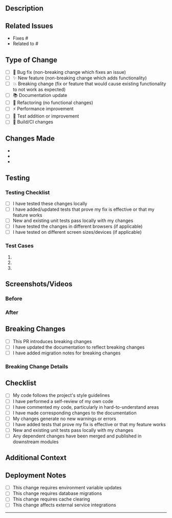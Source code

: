 ## Description

<!-- Provide a brief description of the changes in this PR -->

## Related Issues

<!-- Link to related issues using keywords like "Fixes #123" or "Closes #456" -->

- Fixes #
- Related to #

## Type of Change

<!-- Mark the relevant option with an "x" -->

- [ ] 🐛 Bug fix (non-breaking change which fixes an issue)
- [ ] ✨ New feature (non-breaking change which adds functionality)
- [ ] 💥 Breaking change (fix or feature that would cause existing functionality to not work as expected)
- [ ] 📚 Documentation update
- [ ] 🔧 Refactoring (no functional changes)
- [ ] ⚡ Performance improvement
- [ ] 🧪 Test addition or improvement
- [ ] 🔨 Build/CI changes

## Changes Made

<!-- Describe the changes you made in detail -->

-
-
-

## Testing

<!-- Describe how you tested your changes -->

### Testing Checklist

- [ ] I have tested these changes locally
- [ ] I have added/updated tests that prove my fix is effective or that my feature works
- [ ] New and existing unit tests pass locally with my changes
- [ ] I have tested the changes in different browsers (if applicable)
- [ ] I have tested on different screen sizes/devices (if applicable)

### Test Cases

<!-- Describe specific test cases you ran -->

1.
2.
3.

## Screenshots/Videos

<!-- If your changes affect the UI, please include screenshots or videos -->

### Before

<!-- Screenshot/description of the current behavior -->

### After

<!-- Screenshot/description of the new behavior -->

## Breaking Changes

<!-- If this PR introduces breaking changes, describe them here -->

- [ ] This PR introduces breaking changes
- [ ] I have updated the documentation to reflect breaking changes
- [ ] I have added migration notes for breaking changes

### Breaking Change Details

<!-- If applicable, describe what breaks and how users should migrate -->

## Checklist

<!-- Mark completed items with an "x" -->

- [ ] My code follows the project's style guidelines
- [ ] I have performed a self-review of my own code
- [ ] I have commented my code, particularly in hard-to-understand areas
- [ ] I have made corresponding changes to the documentation
- [ ] My changes generate no new warnings or errors
- [ ] I have added tests that prove my fix is effective or that my feature works
- [ ] New and existing unit tests pass locally with my changes
- [ ] Any dependent changes have been merged and published in downstream modules

## Additional Context

<!-- Add any other context about the pull request here -->

## Deployment Notes

<!-- Any special deployment considerations -->

- [ ] This change requires environment variable updates
- [ ] This change requires database migrations
- [ ] This change requires cache clearing
- [ ] This change affects external service integrations

---

<!--
Thank you for contributing to CueLABS™! 🚀
Please ensure you've read our contributing guidelines before submitting.
-->
